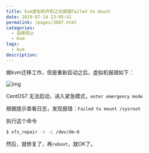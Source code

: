 ```yaml
---
title: kvm虚拟机开机之后报错Failed to mount
date: 2019-07-14 23:05:41
permalink: /pages/3007.html
categories:
  - 运维观止
  - Kvm
tags:
  - kvm
description:
---
```


做kvm迁移工作，但是重新启动之后，虚拟机报错如下：

![img](http://t.eryajf.net/imgs/2021/09/3d493f71af29b313.jpg)

CentOS7 无法启动，进入紧急模式，`enter emergency mode`

根据提示查看日志，发现报错：`Failed to mount /sysroot`

执行这个命令

```sh
$ xfs_repair -v -L /dev/dm-0
```

然后，就修复了，再`reboot`，就OK了。
